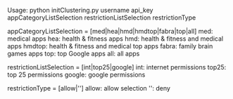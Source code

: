 Usage: python initClustering.py username api_key appCategoryListSelection restrictionListSelection restrictionType

appCategoryListSelection = [med|hea|hmd|hmdtop|fabra|top|all]
	med: medical apps
	hea: health & fitness apps
	hmd: health & fitness and medical apps
	hmdtop: health & fitness and medical top apps
	fabra: family brain games apps
	top: top Google apps
	all: all apps

restrictionListSelection = [int|top25|google]
	int: internet permissions
	top25: top 25 permissions
	google: google permissions

restrictionType = [allow|'']
	allow: allow selection
	'': deny